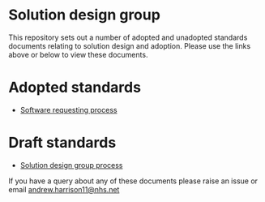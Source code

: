 # Solution design group

This repository sets out a number of adopted and unadopted standards documents relating to solution design and adoption. Please use the links above or below to view these documents.

# Adopted standards
* [Software requesting process](software-change.md)

# Draft standards
* [Solution design group process](Solution-design-group-process.md)

If you have a query about any of these documents please raise an issue or email andrew.harrison11@nhs.net